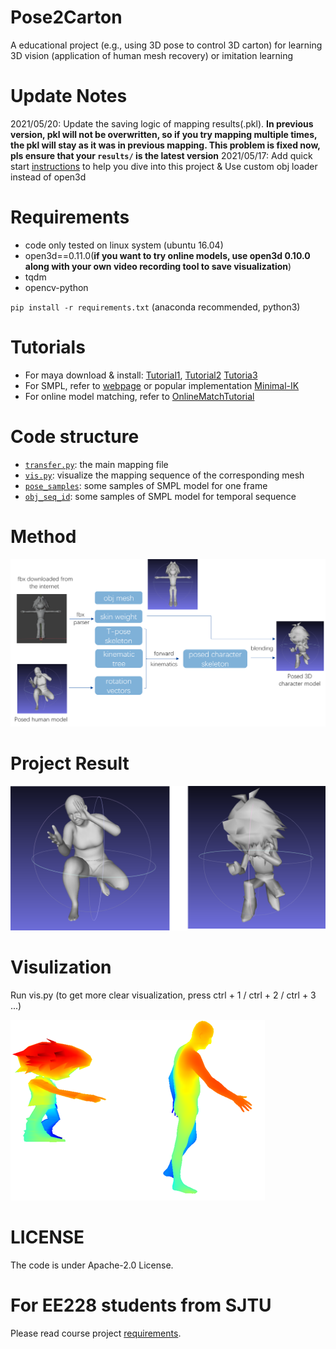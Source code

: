 # Pose2Carton
A educational project (e.g., using 3D pose to control 3D carton) for learning 3D vision (application of human mesh recovery) or imitation learning

# Update Notes 
2021/05/20: Update the saving logic of mapping results(.pkl). **In previous version, pkl will not be overwritten, so if you try mapping multiple times, the pkl will stay as it was in previous mapping. This problem is fixed now, pls ensure that your `results/` is the latest version**
2021/05/17: Add quick start [instructions](doc/fbx_from_the_internet.md) to help you dive into this project & Use custom obj loader instead of open3d

# Requirements
* code only tested on linux system (ubuntu 16.04)
* open3d==0.11.0(**if you want to try online models, use open3d 0.10.0 along with your own video recording tool to save visualization**)
* tqdm
* opencv-python

`pip install -r requirements.txt` (anaconda recommended, python3)


# Tutorials
* For maya download & install: [Tutorial1](https://blog.csdn.net/otter1010/article/details/111396928), [Tutorial2](https://knowledge.autodesk.com/zh-hans/support/maya/learn-explore/caas/simplecontent/content/installing-maya-2020-ubuntu.html) [Tutoria3](https://blog.csdn.net/White_Idiot/article/details/78253004)
* For SMPL, refer to [webpage](https://smpl.is.tue.mpg.de/) or popular implementation [Minimal-IK](https://github.com/CalciferZh/Minimal-IK)
* For online model matching, refer to [OnlineMatchTutorial](doc/fbx_from_the_internet.md)


# Code structure
* [`transfer.py`](transfer.py): the main mapping file
* [`vis.py`](vis.py): visualize the mapping sequence of the corresponding mesh
* [`pose_samples`](pose_samples/): some samples of SMPL model for one frame
* [`obj_seq_id`](obj_seq_id/): some samples of SMPL model for temporal sequence


# Method
![image](img/pipeline.png)

# Project Result
![image](img/pose2carton.png)

# Visulization
Run vis.py (to get more clear visualization, press ctrl + 1 / ctrl + 2 / ctrl + 3 ...)

![image](img/vis.png)

# LICENSE
The code is under Apache-2.0 License.

# For EE228 students from SJTU
Please read course project [requirements](doc/EE228.md). 
